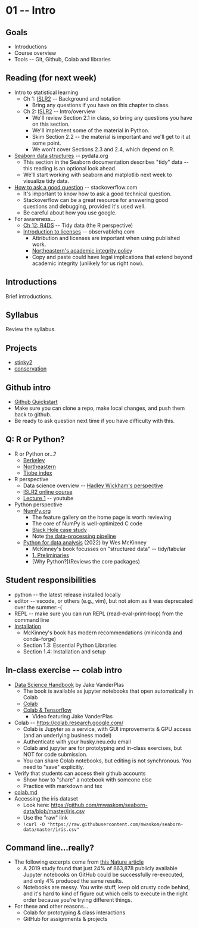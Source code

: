 
# 01 -- Intro

## Goals

* Introductions
* Course overview
* Tools -- Git, Github, Colab and libraries

## Reading (for next week)

* Intro to statistical learning
  * Ch 1: [ISLR2](https://www.statlearning.com/) -- Background and notation
    * Bring any questions if you have on this chapter to class.
  * Ch 2: [ISLR2](https://www.statlearning.com/) -- Intro/overview
    * We'll review Section 2.1 in class, so bring any questions you have on this section.
    * We'll implement some of the material in Python.
    * Skim Section 2.2 -- the material is important and we'll get to it at some point.
    * We won't cover Sections 2.3 and 2.4, which depend on R.
* [Seaborn data structures](https://seaborn.pydata.org/tutorial/data_structure.html) -- pydata.org
  * This section in the Seaborn documentation describes "tidy" data -- this reading is an optional look ahead.
  * We'll start working with seaborn and matplotlib next week to visualize tidy data.
* [How to ask a good question](https://stackoverflow.com/help/how-to-ask) -- stackoverflow.com
  * It's important to know how to ask a good technical question.
  * Stackoverflow can be a great resource for answering good questions and debugging, provided it's used well.
  * Be careful about how you use google.
* For awareness...
  * [Ch 12: R4DS](https://r4ds.had.co.nz/tidy-data.html) -- Tidy data (the R perspective)
  * [Introduction to licenses](https://observablehq.com/@observablehq/licenses) -- observablehq.com
    * Attribution and licenses are important when using published work.
    * [Northeastern's academic integrity policy](https://osccr.sites.northeastern.edu/academic-integrity-policy/)
    * Copy and paste could have legal implications that extend beyond academic integrity (unlikely for us right now).

## Introductions

Brief introductions.

## Syllabus

Review the syllabus.

## Projects

* [stinky2](https://ds5110.github.io/stinky2/)
* [conservation](https://github.com/ds5110/project-conservation)

## Github intro

* [Github Quickstart](https://docs.github.com/en/get-started/quickstart)
* Make sure you can clone a repo, make local changes, and push them back to github.
* Be ready to ask question next time if you have difficulty with this.

## Q: R or Python?

* R or Python or...?
  * [Berkeley](https://bootcamp.berkeley.edu/blog/most-in-demand-programming-languages/)
  * [Northeastern](https://www.northeastern.edu/graduate/blog/most-popular-programming-languages/)
  * [Tiobe index](https://www.tiobe.com/tiobe-index/)
* R perspective
  * Data science overview -- [Hadley Wickham's perspective](https://r4ds.had.co.nz/explore-intro.html)
  * [ISLR2 online course](https://www.statlearning.com/online-course)
  * [Lecture 1](https://youtu.be/5N9V07EIfIg) -- youtube
* Python perspective
  * [NumPy.org](https://numpy.org/)
    * The feature gallery on the home page is worth reviewing
    * The core of NumPy is well-optimized C code
    * [Black Hole case study](https://numpy.org/case-studies/blackhole-image/)
    * Note [the data-processing pipeline](https://numpy.org/case-studies/blackhole-image/#the-challenges)
  * [Python for data analysis](https://wesmckinney.com/) (2022) by Wes McKinney
    * McKinney's book focusses on "structured data" -- tidy/tabular
    * [1. Preliminaries](https://wesmckinney.com/book/preliminaries.html)
    * [Why Python?](Reviews the core packages)

## Student responsibilities

* python -- the latest release installed locally
* editor -- vscode, or others (e.g., vim), but not atom as it was deprecated over the summer:-(
* REPL -- make sure you can run REPL (read-eval-print-loop) from the command line
* [Installation](https://wesmckinney.com/book/preliminaries.html#installation_and_setup)
  * McKinney's book has modern recommendations (miniconda and conda-forge)
  * Section 1.3: Essential Python Libraries
  * Section 1.4: Installation and setup

## In-class exercise -- colab intro

* [Data Science Handbook](https://github.com/jakevdp/PythonDataScienceHandbook) by Jake VanderPlas
  * The book is available as jupyter notebooks that open automatically in Colab
  * [Colab](https://colab.research.google.com/)
  * [Colab & Tensorflow](https://youtu.be/inN8seMm7UI)
    * Video featuring Jake VanderPlas
* Colab -- https://colab.research.google.com/
  * Colab is Jupyter as a service, with GUI improvements & GPU access (and an underlying business model)
  * Authenticate with your husky.neu.edu email
  * Colab and jupyter are for prototyping and in-class exercises, but NOT for code submission.
  * You can share Colab notebooks, but editing is not synchronous.  You need to "save" explicitly.
* Verify that students can access their github accounts
  * Show how to "share" a notebook with someone else
  * Practice with markdown and tex
* [colab.md](./colab.md)
* Accessing the iris dataset
  * Look here: https://github.com/mwaskom/seaborn-data/blob/master/iris.csv
  * Use the "raw" link
  * `!curl -O "https://raw.githubusercontent.com/mwaskom/seaborn-data/master/iris.csv"`

## Command line...really?

* The following excerpts come from [this Nature article](../resources/nature_observable.pdf)
  * A 2019 study found that just 24% of 863,878 publicly available Jupyter notebooks on GitHub could be successfully re-executed, and only 4% produced the same results.
  * Notebooks are messy. You write stuff, keep old crusty code behind, and it's hard to kind of figure out which cells to execute in the right order because you're trying different things.
* For these and other reasons...
  * Colab for prototyping & class interactions
  * GitHub for assignments & projects
